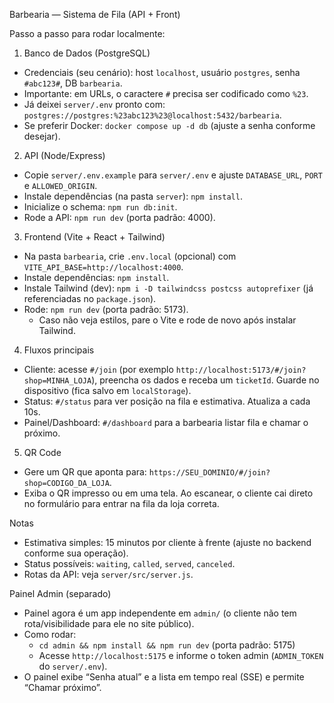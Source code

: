 Barbearia — Sistema de Fila (API + Front)

Passo a passo para rodar localmente:

1) Banco de Dados (PostgreSQL)
- Credenciais (seu cenário): host `localhost`, usuário `postgres`, senha `#abc123#`, DB `barbearia`.
- Importante: em URLs, o caractere `#` precisa ser codificado como `%23`.
- Já deixei `server/.env` pronto com: `postgres://postgres:%23abc123%23@localhost:5432/barbearia`.
- Se preferir Docker: `docker compose up -d db` (ajuste a senha conforme desejar).

2) API (Node/Express)
- Copie `server/.env.example` para `server/.env` e ajuste `DATABASE_URL`, `PORT` e `ALLOWED_ORIGIN`.
- Instale dependências (na pasta `server`): `npm install`.
- Inicialize o schema: `npm run db:init`.
- Rode a API: `npm run dev` (porta padrão: 4000).

3) Frontend (Vite + React + Tailwind)
- Na pasta `barbearia`, crie `.env.local` (opcional) com `VITE_API_BASE=http://localhost:4000`.
- Instale dependências: `npm install`.
- Instale Tailwind (dev): `npm i -D tailwindcss postcss autoprefixer` (já referenciadas no `package.json`).
- Rode: `npm run dev` (porta padrão: 5173).
  - Caso não veja estilos, pare o Vite e rode de novo após instalar Tailwind.

4) Fluxos principais
- Cliente: acesse `#/join` (por exemplo `http://localhost:5173/#/join?shop=MINHA_LOJA`), preencha os dados e receba um `ticketId`. Guarde no dispositivo (fica salvo em `localStorage`).
- Status: `#/status` para ver posição na fila e estimativa. Atualiza a cada 10s.
- Painel/Dashboard: `#/dashboard` para a barbearia listar fila e chamar o próximo.

5) QR Code
- Gere um QR que aponta para: `https://SEU_DOMINIO/#/join?shop=CODIGO_DA_LOJA`.
- Exiba o QR impresso ou em uma tela. Ao escanear, o cliente cai direto no formulário para entrar na fila da loja correta.

Notas
- Estimativa simples: 15 minutos por cliente à frente (ajuste no backend conforme sua operação).
- Status possíveis: `waiting`, `called`, `served`, `canceled`.
- Rotas da API: veja `server/src/server.js`.

Painel Admin (separado)
- Painel agora é um app independente em `admin/` (o cliente não tem rota/visibilidade para ele no site público).
- Como rodar:
  - `cd admin && npm install && npm run dev` (porta padrão: 5175)
  - Acesse `http://localhost:5175` e informe o token admin (`ADMIN_TOKEN` do `server/.env`).
- O painel exibe “Senha atual” e a lista em tempo real (SSE) e permite “Chamar próximo”.
